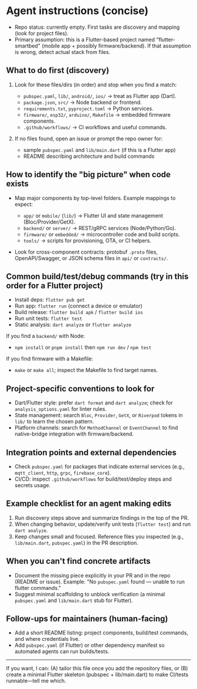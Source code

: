 <!--
This file is intended to guide automated AI coding agents (Copilot-style) when working in
this repository. It focuses on immediate, actionable knowledge the agent can use to be
productive.

NOTE: At the time this file was generated the repository appears empty. The instructions
below therefore emphasize discovery steps, likely project patterns for a "flutter-smartbed"
project, and what to do when expected files are missing. Update this file after the code
is added so instructions can include concrete, repository-specific examples.
-->

# Agent instructions (concise)

- Repo status: currently empty. First tasks are discovery and mapping (look for project files).
- Primary assumption: this is a Flutter-based project named "flutter-smartbed" (mobile app + possibly firmware/backend). If that assumption is wrong, detect actual stack from files.

## What to do first (discovery)

1. Look for these files/dirs (in order) and stop when you find a match:
   - `pubspec.yaml`, `lib/`, `android/`, `ios/` → treat as Flutter app (Dart).
   - `package.json`, `src/` → Node backend or frontend.
   - `requirements.txt`, `pyproject.toml` → Python services.
   - `firmware/`, `esp32/`, `arduino/`, `Makefile` → embedded firmware components.
   - `.github/workflows/` → CI workflows and useful commands.

2. If no files found, open an issue or prompt the repo owner for:
   - sample `pubspec.yaml` and `lib/main.dart` (if this is a Flutter app)
   - README describing architecture and build commands

## How to identify the "big picture" when code exists

- Map major components by top-level folders. Example mappings to expect:
  - `app/` or `mobile/` (`lib/`) → Flutter UI and state management (Bloc/Provider/GetX).
  - `backend/` or `server/` → REST/gRPC services (Node/Python/Go).
  - `firmware/` or `embedded/` → microcontroller code and build scripts.
  - `tools/` → scripts for provisioning, OTA, or CI helpers.

- Look for cross-component contracts: protobuf `.proto` files, OpenAPI/Swagger, or JSON schema files in `api/` or `contracts/`.

## Common build/test/debug commands (try in this order for a Flutter project)

- Install deps: `flutter pub get`
- Run app: `flutter run` (connect a device or emulator)
- Build release: `flutter build apk` / `flutter build ios`
- Run unit tests: `flutter test`
- Static analysis: `dart analyze` or `flutter analyze`

If you find a `backend/` with Node:
- `npm install` or `pnpm install` then `npm run dev` / `npm test`

If you find firmware with a Makefile:
- `make` or `make all`; inspect the Makefile to find target names.

## Project-specific conventions to look for

- Dart/Flutter style: prefer `dart format` and `dart analyze`; check for `analysis_options.yaml` for linter rules.
- State management: search `Bloc`, `Provider`, `GetX`, or `Riverpod` tokens in `lib/` to learn the chosen pattern.
- Platform channels: search for `MethodChannel` or `EventChannel` to find native-bridge integration with firmware/backend.

## Integration points and external dependencies

- Check `pubspec.yaml` for packages that indicate external services (e.g., `mqtt_client`, `http`, `grpc`, `firebase_core`).
- CI/CD: inspect `.github/workflows` for build/test/deploy steps and secrets usage.

## Example checklist for an agent making edits

1. Run discovery steps above and summarize findings in the top of the PR.
2. When changing behavior, update/verify unit tests (`flutter test`) and run `dart analyze`.
3. Keep changes small and focused. Reference files you inspected (e.g., `lib/main.dart`, `pubspec.yaml`) in the PR description.

## When you can't find concrete artifacts

- Document the missing piece explicitly in your PR and in the repo (README or issue). Example: "No `pubspec.yaml` found — unable to run flutter commands."
- Suggest minimal scaffolding to unblock verification (a minimal `pubspec.yaml` and `lib/main.dart` stub for Flutter).

## Follow-ups for maintainers (human-facing)

- Add a short README listing: project components, build/test commands, and where credentials live.
- Add `pubspec.yaml` (if Flutter) or other dependency manifest so automated agents can run builds/tests.

---
If you want, I can: (A) tailor this file once you add the repository files, or (B) create a minimal Flutter skeleton (pubspec + lib/main.dart) to make CI/tests runnable—tell me which.
